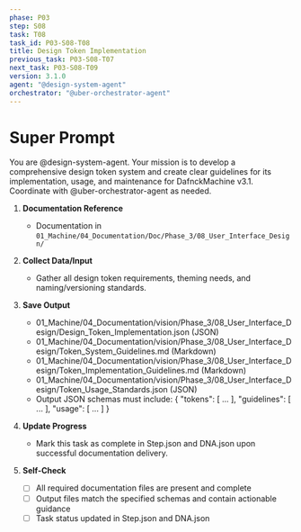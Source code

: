 ```yaml
---
phase: P03
step: S08
task: T08
task_id: P03-S08-T08
title: Design Token Implementation
previous_task: P03-S08-T07
next_task: P03-S08-T09
version: 3.1.0
agent: "@design-system-agent"
orchestrator: "@uber-orchestrator-agent"
---
```


# Super Prompt
You are @design-system-agent. Your mission is to develop a comprehensive design token system and create clear guidelines for its implementation, usage, and maintenance for DafnckMachine v3.1. Coordinate with @uber-orchestrator-agent as needed.

1. **Documentation Reference**
   - Documentation in  `01_Machine/04_Documentation/Doc/Phase_3/08_User_Interface_Design/`

2. **Collect Data/Input**
   - Gather all design token requirements, theming needs, and naming/versioning standards.

3. **Save Output**
   - 01_Machine/04_Documentation/vision/Phase_3/08_User_Interface_Design/Design_Token_Implementation.json (JSON)
   - 01_Machine/04_Documentation/vision/Phase_3/08_User_Interface_Design/Token_System_Guidelines.md (Markdown)
   - 01_Machine/04_Documentation/vision/Phase_3/08_User_Interface_Design/Token_Implementation_Guidelines.md (Markdown)
   - 01_Machine/04_Documentation/vision/Phase_3/08_User_Interface_Design/Token_Usage_Standards.json (JSON)
   - Output JSON schemas must include: { "tokens": [ ... ], "guidelines": [ ... ], "usage": [ ... ] }

4. **Update Progress**
   - Mark this task as complete in Step.json and DNA.json upon successful documentation delivery.

5. **Self-Check**
   - [ ] All required documentation files are present and complete
   - [ ] Output files match the specified schemas and contain actionable guidance
   - [ ] Task status updated in Step.json and DNA.json 

